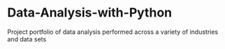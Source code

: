 # Data-Analysis-with-Python
Project portfolio of data analysis performed across a variety of industries and data sets

